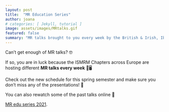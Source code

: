 ```yaml
---
layout: post
title:  "MR Education Series"
author: joana
# categories: [ Jekyll, tutorial ]
image: assets/images/MRtalks.gif
featured: false
summary: "MR talks brought to you every week by the British & Irish, Iberian, Benelux, Italian, and Nordic Chapters!"
---
```


Can’t get enough of MR talks? 🤓 

If so, you are in luck because the ISMRM Chapters across Europe are hosting different **MR talks every week** 🥳🖥️

Check out the new schedule for this spring semester and make sure you don’t miss any of the presentations! 📅

You can also rewatch some of the past talks online 👀

[MR edu series 2021](https://www.ismrm.org/chapters/british-chapter/mr-edu-series/).
